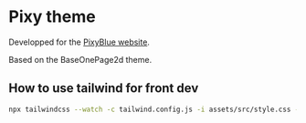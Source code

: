 # Pixy theme

Developped for the [PixyBlue website](https://pixyblue.com).

Based on the BaseOnePage2d theme.

## How to use tailwind for front dev

```bash
npx tailwindcss --watch -c tailwind.config.js -i assets/src/style.css -o assets/style.css
```